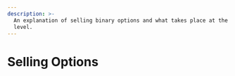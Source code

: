 ```yaml
---
description: >-
  An explanation of selling binary options and what takes place at the protocol
  level.
---
```


# Selling Options

